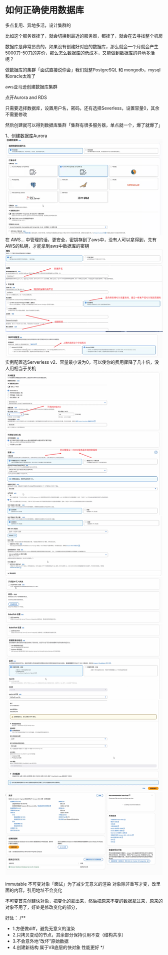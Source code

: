 # 如何正确使用数据库
多点复用、异地多活，设计集群的

比如这个服务器挂了，就会切换到最近的服务器，都挂了，就会在去寻找整个机房

数据库是非常昂贵的，如果没有创建好对应的数据库，那么就会一个月就会产生5000刀-50刀的差价，那么怎么数据库的低成本，又能做到数据库的异地多活呢？

做数据库的集群「面试直接说你会」我们就整PostgreSQL 和 mongodb，mysql和oracle太难了

aws亚马逊创建数据库集群

点开Aurora and RDS

只需要选择数据库，设置用户名，密码，还有选择Severless，设置容量0，其余不需要修改

然后创建就可以得到数据库集群「集群有很多服务器，单点就一个，爆了就爆了」

1、创建数据库Aurora
![创建数据库](./imgs/5-1.png)
在 AWS... 中管理的话，更安全，密钥存到了aws中，没有人可以拿得到，先有AWS的私钥，才能拿到aws中数据库的密钥
![创建数据库](./imgs/5-2.png)
![创建数据库](./imgs/5-3.png)
实例配置选Serverless v2、容量最小设为0，可以使你的费用骤降了几十倍，没人用相当于关机
![创建数据库](./imgs/5-4.png)
![创建数据库](./imgs/5-5.png)
![创建数据库](./imgs/5-6.png)
![创建数据库](./imgs/5-7.png)
![创建数据库](./imgs/5-8.png)
![创建数据库](./imgs/5-9.png)
![创建数据库](./imgs/5-10.png)

immutable 不可变对象「面试」为了减少无意义的渲染
对象除非重写才变，改里面的内容，引用地址不会变化

不可变首先创建快对象，把变化的拿出来，然后把原来不变的数据拿过来，原来的对象不用了，好处是修改变化的部分，

好处：
/**
 * 1.方便做diff，避免无意义的渲染
 * 2.只拷贝变动的节点，其余部分保持引用不变（结构共享）
 * 3.不会意外地“改坏”原始数据
 * 4.创建新结构 属于V8底层的快对象 性能更好
 */